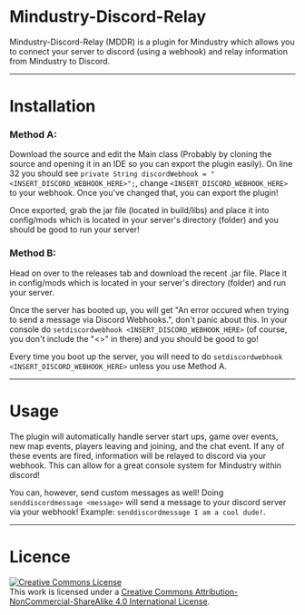 # Mindustry-Discord-Relay
Mindustry-Discord-Relay (MDDR) is a plugin for Mindustry which allows you to connect your server to discord (using a webhook) and relay information from Mindustry to Discord.


---


# Installation

### Method A:

Download the source and edit the Main class (Probably by cloning the source and opening it in an IDE so you can export the plugin easily). On line 32 you should see ```private String discordWebhook = "<INSERT_DISCORD_WEBHOOK_HERE>";```, change `<INSERT_DISCORD_WEBHOOK_HERE>` to your webhook. Once you've changed that, you can export the plugin!

Once exported, grab the jar file (located in build/libs) and place it into config/mods which is located in your server's directory (folder) and you should be good to run your server! 


### Method B:

Head on over to the releases tab and download the recent .jar file. Place it in config/mods which is located in your server's directory (folder) and run your server.

Once the server has booted up, you will get "An error occured when trying to send a message via Discord Webhooks.", don't panic about this. In your console do ```setdiscordwebhook <INSERT_DISCORD_WEBHOOK_HERE>``` (of course, you don't include the "<>" in there) and you should be good to go!

Every time you boot up the server, you will need to do ```setdiscordwebhook <INSERT_DISCORD_WEBHOOK_HERE>``` unless you use Method A.


---


# Usage


The plugin will automatically handle server start ups, game over events, new map events, players leaving and joining, and the chat event. If any of these events are fired, information will be relayed to discord via your webhook. This can allow for a great console system for Mindustry within discord!

You can, however, send custom messages as well! Doing ```senddiscordmessage <message>``` will send a message to your discord server via your webhook! Example: ```senddiscordmessage I am a cool dude!```.

---


# Licence


<a rel="license" href="http://creativecommons.org/licenses/by-nc-sa/4.0/"><img alt="Creative Commons License" style="border-width:0" src="https://i.creativecommons.org/l/by-nc-sa/4.0/88x31.png" /></a><br />This work is licensed under a <a rel="license" href="http://creativecommons.org/licenses/by-nc-sa/4.0/">Creative Commons Attribution-NonCommercial-ShareAlike 4.0 International License</a>.
